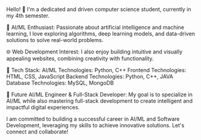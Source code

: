 Hello! 👋 I'm a dedicated and driven computer science student, currently in my 4th semester.

🤖 AI/ML Enthusiast: Passionate about artificial intelligence and machine learning, I love exploring algorithms, deep learning models, and data-driven solutions to solve real-world problems.

🌐 Web Development Interest: I also enjoy building intuitive and visually appealing websites, combining creativity with functionality.

🔧 Tech Stack:
AI/ML Technologies: Python, C++
Frontend Technologies: HTML, CSS, JavaScript
Backend Technologies: Python, C++, JAVA
Database Technologies: MySQL, MongoDB

🚀 Future AI/ML Engineer & Full-Stack Developer: My goal is to specialize in AI/ML while also mastering full-stack development to create intelligent and impactful digital experiences.

I am committed to building a successful career in AI/ML and Software Development, leveraging my skills to achieve innovative solutions. Let's connect and collaborate!
